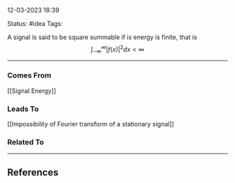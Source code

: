 12-03-2023   18:39

Status: #idea
Tags: 

A signal is said to be square summable if is energy is finite, that is
$$\int_{-\infty}^{\infty} |f(x)|^2 dx < \infty$$ 

---


### Comes From

[[Signal Energy]]

### Leads To

[[Impossibility of Fourier transform of a stationary signal]]

### Related To


---

## References
